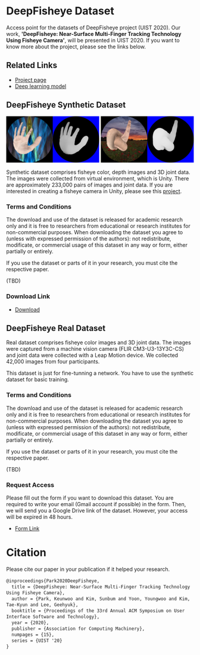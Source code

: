 # DeepFisheye Dataset
Access point for the datasets of DeepFisheye project (UIST 2020).
Our work, **'DeepFisheye: Near-Surface Multi-Finger Tracking Technology Using Fisheye Camera'**, will be presented in UIST 2020.
If you want to know more about the project, please see the links below.

## Related Links
- [Project page](http://kwpark.io/deepfisheye)
- [Deep learning model](https://github.com/KAIST-HCIL/DeepFisheyeNet)

## DeepFisheye Synthetic Dataset

![synth_image_sample](synth_image_sample.png)

Synthetic dataset comprises fisheye color, depth images and 3D joint data. The images were collected from virtual environment, which is Unity. There are approximately 233,000 pairs of images and joint data. 
If you are interested in creating a fisheye camera in Unity, please see this [project](https://github.com/KeunwooPark/fisheye_mesh_generator).

### Terms and Conditions
The download and use of the dataset is released for academic research only and it is free to researchers from educational or research institutes for non-commercial purposes. When downloading the dataset you agree to (unless with expressed permission of the authors): not redistribute, modificate, or commercial usage of this dataset in any way or form, either partially or entirely.

If you use the dataset or parts of it in your research, you must cite the respective paper.

(TBD)

### Download Link
- [Download](https://drive.google.com/file/d/1_6ouKI9XOyDXLCAlGkvPwQO_5BMDQkDz/view?usp=sharing)

## DeepFisheye Real Dataset
Real dataset comprises fisheye color images and 3D joint data. The images were captured from a machine vision camera (FLIR CM3-U3-13Y3C-CS) and joint data were collected with a Leap Motion device. We collected 42,000 images from four participants.

This dataset is just for fine-tunning a network. You have to use the synthetic dataset for basic training.

### Terms and Conditions
The download and use of the dataset is released for academic research only and it is free to researchers from educational or research institutes for non-commercial purposes. When downloading the dataset you agree to (unless with expressed permission of the authors): not redistribute, modificate, or commercial usage of this dataset in any way or form, either partially or entirely.

If you use the dataset or parts of it in your research, you must cite the respective paper.

(TBD)

### Request Access
Please fill out the form if you want to download this dataset. You are required to write your email (Gmail account if possible) in the form. Then, we will send you a Google Drive link of the dataset. However, your access will be expired in 48 hours.
- [Form Link](https://forms.gle/6MqTGu41TL5X2sU29)


# Citation
Please cite our paper in your publication if it helped your research.

```
@inproceedings{Park2020DeepFisheye,
  title = {DeepFisheye: Near-Surface Multi-Finger Tracking Technology Using Fisheye Camera},
  author = {Park, Keunwoo and Kim, Sunbum and Yoon, Youngwoo and Kim, Tae-Kyun and Lee, Geehyuk},
  booktitle = {Proceedings of the 33rd Annual ACM Symposium on User Interface Software and Technology},
  year = {2020},
  publisher = {Association for Computing Machinery},
  numpages = {15},
  series = {UIST '20}
}
```

